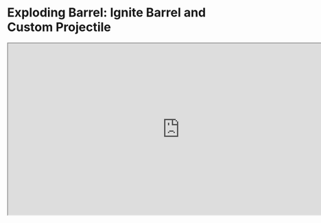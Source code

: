 # Exploding Barrel: Ignite Barrel and Custom Projectile

<p><iframe title="YouTube video player" src="https://www.youtube.com/embed/sNIaiadk1CU?si=1XhHKsJP1z4-HqSv" width="800" height="400" allowfullscreen="allowfullscreen" allow="accelerometer; autoplay; clipboard-write; encrypted-media; gyroscope; picture-in-picture; web-share"></iframe></p>